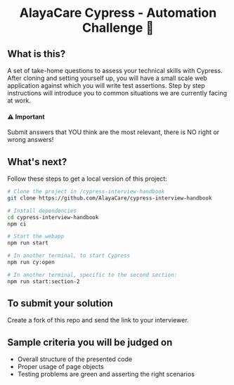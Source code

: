 
<h1 align="center">AlayaCare Cypress - Automation Challenge 🚀</h1>


## What is this?
A set of take-home questions to assess your technical skills with Cypress. After cloning and setting yourself up, you
will have a small scale web application against which you will write test assertions. Step by step instructions will introduce
you to common situations we are currently facing at work.  

#### ⚠️ Important 
Submit answers that YOU think are the most relevant, there is NO right or wrong answers!

## What's next?
Follow these steps to get a local version of this project:
```bash
# Clone the project in /cypress-interview-handbook
git clone https://github.com/AlayaCare/cypress-interview-handbook

# Install dependencies
cd cypress-interview-handbook
npm ci

# Start the webapp
npm run start

# In another terminal, to start Cypress
npm run cy:open

# In another terminal, specific to the second section:
npm run start:section-2
```

## To submit your solution
Create a fork of this repo and send the link to your interviewer. 

## Sample criteria you will be judged on
- Overall structure of the presented code
- Proper usage of page objects
- Testing problems are green and asserting the right scenarios
